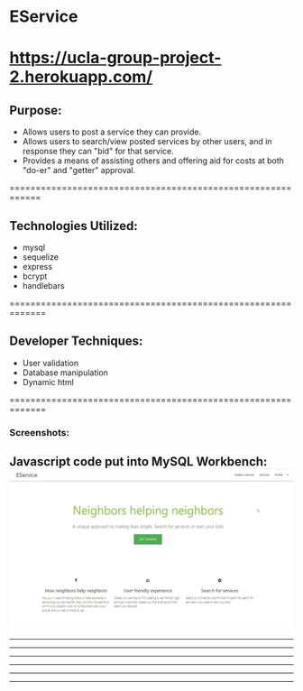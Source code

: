 # EService
https://ucla-group-project-2.herokuapp.com/
============================================================

## Purpose:
- Allows users to post a service they can provide.  
- Allows users to search/view posted services by other users, and in response they can "bid" for that service.
- Provides a means of assisting others and offering aid for costs at both "do-er" and "getter" approval.

============================================================

## Technologies Utilized:
- mysql
- sequelize
- express
- bcrypt
- handlebars

=============================================================

## Developer Techniques:
- User validation
- Database manipulation
- Dynamic html

=============================================================


 ### Screenshots:

Javascript code put into MySQL Workbench:
![initial load](/README/homepage.jpg)
--------------------------------------------------------------

--------------------------------------------------------------

--------------------------------------------------------------

--------------------------------------------------------------

--------------------------------------------------------------

--------------------------------------------------------------

--------------------------------------------------------------

